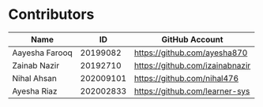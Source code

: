 # Contributors
|      Name      |    ID      |    GitHub Account   |
| -------------- | ---------  | ------------------- |
| Aayesha Farooq |  20199082  | https://github.com/ayesha870      |
|  Zainab Nazir  |  20192710  | https://github.com/izainabnazir   | 
|  Nihal Ahsan   | 202009101  | https://github.com/nihal476       |
|  Ayesha Riaz   |  202002833 | https://github.com/learner-sys    |
